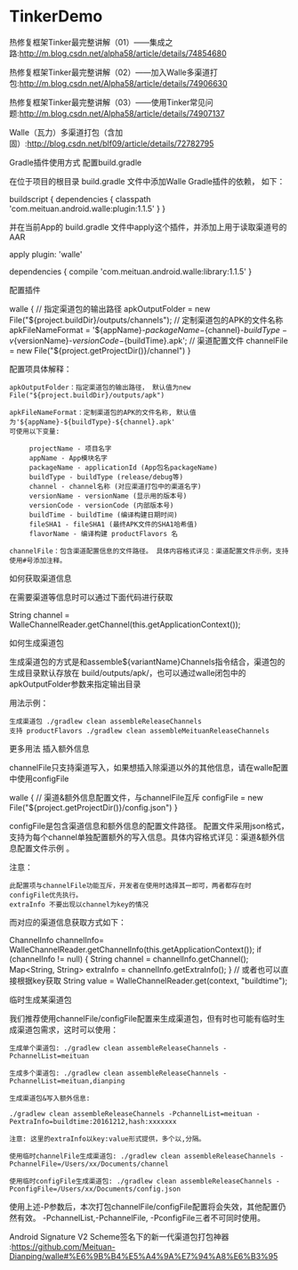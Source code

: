 # TinkerDemo

热修复框架Tinker最完整讲解（01）——集成之路:http://m.blog.csdn.net/alpha58/article/details/74854680

热修复框架Tinker最完整讲解（02）——加入Walle多渠道打包:http://m.blog.csdn.net/Alpha58/article/details/74906630

热修复框架Tinker最完整讲解（03）——使用Tinker常见问题:http://m.blog.csdn.net/Alpha58/article/details/74907137

Walle（瓦力）多渠道打包（含加固）:http://blog.csdn.net/blf09/article/details/72782795

Gradle插件使用方式
配置build.gradle

在位于项目的根目录 build.gradle 文件中添加Walle Gradle插件的依赖， 如下：

buildscript {
    dependencies {
        classpath 'com.meituan.android.walle:plugin:1.1.5'
    }
}

并在当前App的 build.gradle 文件中apply这个插件，并添加上用于读取渠道号的AAR

apply plugin: 'walle'

dependencies {
    compile 'com.meituan.android.walle:library:1.1.5'
}

配置插件

walle {
    // 指定渠道包的输出路径
    apkOutputFolder = new File("${project.buildDir}/outputs/channels");
    // 定制渠道包的APK的文件名称
    apkFileNameFormat = '${appName}-${packageName}-${channel}-${buildType}-v${versionName}-${versionCode}-${buildTime}.apk';
    // 渠道配置文件
    channelFile = new File("${project.getProjectDir()}/channel")
}

配置项具体解释：

    apkOutputFolder：指定渠道包的输出路径， 默认值为new File("${project.buildDir}/outputs/apk")

    apkFileNameFormat：定制渠道包的APK的文件名称, 默认值为'${appName}-${buildType}-${channel}.apk'
    可使用以下变量:

         projectName - 项目名字
         appName - App模块名字
         packageName - applicationId (App包名packageName)
         buildType - buildType (release/debug等)
         channel - channel名称 (对应渠道打包中的渠道名字)
         versionName - versionName (显示用的版本号)
         versionCode - versionCode (内部版本号)
         buildTime - buildTime (编译构建日期时间)
         fileSHA1 - fileSHA1 (最终APK文件的SHA1哈希值)
         flavorName - 编译构建 productFlavors 名

    channelFile：包含渠道配置信息的文件路径。 具体内容格式详见：渠道配置文件示例，支持使用#号添加注释。

如何获取渠道信息

在需要渠道等信息时可以通过下面代码进行获取

String channel = WalleChannelReader.getChannel(this.getApplicationContext());

如何生成渠道包

生成渠道包的方式是和assemble${variantName}Channels指令结合，渠道包的生成目录默认存放在 build/outputs/apk/，也可以通过walle闭包中的apkOutputFolder参数来指定输出目录

用法示例：

    生成渠道包 ./gradlew clean assembleReleaseChannels
    支持 productFlavors ./gradlew clean assembleMeituanReleaseChannels

更多用法
插入额外信息

channelFile只支持渠道写入，如果想插入除渠道以外的其他信息，请在walle配置中使用configFile

walle {
    // 渠道&额外信息配置文件，与channelFile互斥
	configFile = new File("${project.getProjectDir()}/config.json")
}

configFile是包含渠道信息和额外信息的配置文件路径。
配置文件采用json格式，支持为每个channel单独配置额外的写入信息。具体内容格式详见：渠道&额外信息配置文件示例 。

注意：

    此配置项与channelFile功能互斥，开发者在使用时选择其一即可，两者都存在时configFile优先执行。
    extraInfo 不要出现以channel为key的情况

而对应的渠道信息获取方式如下：

ChannelInfo channelInfo= WalleChannelReader.getChannelInfo(this.getApplicationContext());
if (channelInfo != null) {
   String channel = channelInfo.getChannel();
   Map<String, String> extraInfo = channelInfo.getExtraInfo();
}
// 或者也可以直接根据key获取
String value = WalleChannelReader.get(context, "buildtime");

临时生成某渠道包

我们推荐使用channelFile/configFile配置来生成渠道包，但有时也可能有临时生成渠道包需求，这时可以使用：

    生成单个渠道包: ./gradlew clean assembleReleaseChannels -PchannelList=meituan

    生成多个渠道包: ./gradlew clean assembleReleaseChannels -PchannelList=meituan,dianping

    生成渠道包&写入额外信息:

    ./gradlew clean assembleReleaseChannels -PchannelList=meituan -PextraInfo=buildtime:20161212,hash:xxxxxxx

    注意: 这里的extraInfo以key:value形式提供，多个以,分隔。

    使用临时channelFile生成渠道包: ./gradlew clean assembleReleaseChannels -PchannelFile=/Users/xx/Documents/channel

    使用临时configFile生成渠道包: ./gradlew clean assembleReleaseChannels -PconfigFile=/Users/xx/Documents/config.json

使用上述-P参数后，本次打包channelFile/configFile配置将会失效，其他配置仍然有效。 -PchannelList,-PchannelFile, -PconfigFile三者不可同时使用。

Android Signature V2 Scheme签名下的新一代渠道包打包神器 :https://github.com/Meituan-Dianping/walle#%E6%9B%B4%E5%A4%9A%E7%94%A8%E6%B3%95